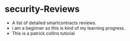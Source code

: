 # security-Reviews
* A list of detailed smartcontracts reviews.
* i am a beginner so this is kind of my learning progress.
* This is a patrick collins tutorial

